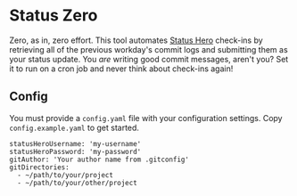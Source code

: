 # Status Zero
Zero, as in, zero effort. This tool automates [Status Hero](https://statushero.com/) check-ins by retrieving all of the previous workday's commit logs and submitting them as your status update. You _are_ writing good commit messages, aren't you? Set it to run on a cron job and never think about check-ins again!

## Config
You must provide a `config.yaml` file with your configuration settings. Copy `config.example.yaml` to get started.

```
statusHeroUsername: 'my-username'
statusHeroPassword: 'my-password'
gitAuthor: 'Your author name from .gitconfig'
gitDirectories:
  - ~/path/to/your/project
  - ~/path/to/your/other/project
```
